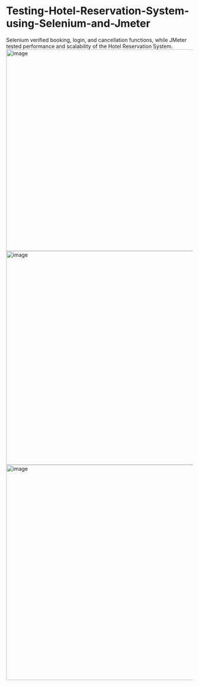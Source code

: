 # Testing-Hotel-Reservation-System-using-Selenium-and-Jmeter
Selenium verified booking, login, and cancellation functions, while JMeter tested performance and scalability of the Hotel Reservation System.
<img width="1280" height="544" alt="image" src="https://github.com/user-attachments/assets/f99b83ab-b518-4261-8812-b6ce3793d108" />
<img width="1329" height="577" alt="image" src="https://github.com/user-attachments/assets/a6c13421-5720-4c5a-b87c-2de62a1e06f8" />
<img width="1366" height="581" alt="image" src="https://github.com/user-attachments/assets/c65e99ff-d78a-485c-8ba2-0d5a6892eaf0" />

